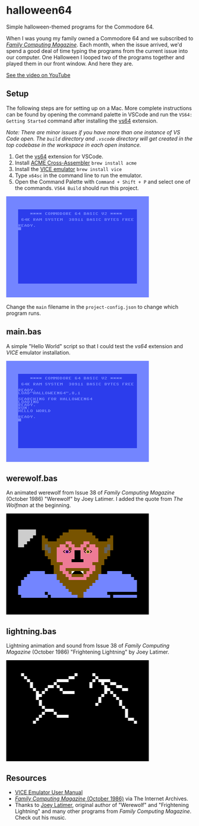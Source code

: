 # halloween64
Simple halloween-themed programs for the Commodore 64.

When I was young my family owned a Commodore 64 and we subscribed to[ _Family Computing Magazine_](https://en.wikipedia.org/wiki/Family_Computing). Each month, when the issue arrived, we'd spend a good deal of time typing the programs from the current issue into our computer. One Halloween I looped two of the programs together and played them in our front window. And here they are.

[See the video on YouTube](https://youtu.be/ZWivZAs-w-M?si=hwWGSXmrCXGKsekn)

## Setup
The following steps are for setting up on a Mac. More complete instructions can be found by opening the command palette in VSCode and run the `VS64: Getting Started` command after installing the [vs64](https://github.com/rolandshacks/vs64) extension.

_Note: There are minor issues if you have more than one instance of VS Code open. The `build` directory and `.vscode` directory will get created in the top codebase in the workspace in each open instance._


1. Get the [vs64](https://github.com/rolandshacks/vs64) extension for VSCode.
1. Install [ACME Cross-Assembler](https://sourceforge.net/projects/acme-crossass/) `brew install acme`
1. Install the [VICE emulator](https://vice-emu.sourceforge.io/) `brew install vice`
1. Type `x64sc` in the command line to run the emulator.
1. Open the Command Palette with `Command + Shift + P` and select one of the commands. `VS64 Build` should run this project.

![Commodore 64 Welcome Screen](startup.png)

Change the `main` filename in the `project-config.json` to change which program runs.

## main.bas

A simple "Hello World" script so that I could test the _vs64_ extension and _VICE_ emulator installation.

![Hello World](hello-world.png)

## werewolf.bas

An animated werewolf from Issue 38 of _Family Computing Magazine_ (October 1986) "Werewolf" by Joey Latimer. I added the quote from _The Wolfman_ at the beginning.

![Werewolf](werewolf.png)

## lightning.bas

Lightning animation and sound from Issue 38 of _Family Computing Magazine_ (October 1986) "Frightening Lightning" by Joey Latimer.

![Frightening Lightning](lightning.png)

## Resources
- [VICE Emulator User Manual](https://vice-emu.sourceforge.io/vice_toc.html)
- [_Family Computing Magazine_ (October 1986)](https://archive.org/details/family-computing-38) via The Internet Archives.
- Thanks to [Joey Latimer](https://joeylatimer.com/), original author of "Werewolf" and "Frightening Lightning" and many other programs from _Family Computing Magazine_. Check out his music.
